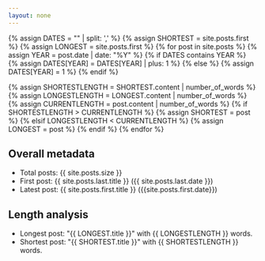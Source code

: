 ```yaml
---
layout: none
---
```



{% assign DATES = "" | split: ',' %}
{% assign SHORTEST = site.posts.first %}
{% assign LONGEST = site.posts.first %}
{% for post in site.posts %}
{%      assign YEAR = post.date | date: "%Y" %}
{%      if DATES contains YEAR %}
{%         assign DATES[YEAR] = DATES[YEAR] | plus: 1 %}
{%      else %}
{%          assign DATES[YEAR] = 1 %}
{%      endif %}

{%     assign SHORTESTLENGTH = SHORTEST.content | number_of_words %}
{%     assign LONGESTLENGTH = LONGEST.content | number_of_words %}
{%     assign CURRENTLENGTH = post.content | number_of_words %}
{%     if SHORTESTLENGTH > CURRENTLENGTH %}
{%         assign SHORTEST = post %}
{%      elsif LONGESTLENGTH < CURRENTLENGTH %}
{%         assign LONGEST = post %}
{%      endif %}
{% endfor %}

## Overall metadata 

* Total posts: {{ site.posts.size }}
* First post: {{ site.posts.last.title }} ({{ site.posts.last.date }})
* Latest post: {{ site.posts.first.title }} ({{site.posts.first.date}})

## Length analysis

* Longest post: "{{ LONGEST.title }}" with {{ LONGESTLENGTH }} words.
* Shortest post: "{{ SHORTEST.title }}" with {{ SHORTESTLENGTH }} words.